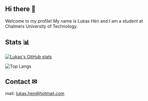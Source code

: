 ## Hi there 👋
Welcome to my profile! My name is Lukas Hén and I am a student at Chalmers University of Technology.

## Stats 📊

[![Lukas's GitHub stats](https://github-readme-stats.vercel.app/api?username=Knodeln&theme=dark)](https://github.com/anuraghazra/github-readme-stats)


![Top Langs](https://github-readme-stats.vercel.app/api/top-langs/?username=Knodeln&layout=compact&theme=dark)

## Contact ✉
mail: lukas.hen@hotmail.com
